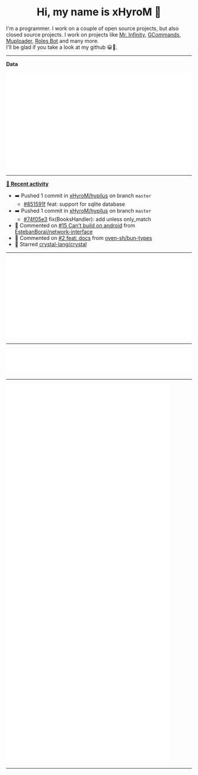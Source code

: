 <p align="center">
    <!-- <img src="https://avatars.githubusercontent.com/u/56601352" width="192" alt="hyro's pfp" /> -->
    <h1 align="center">Hi, my name is xHyroM 👋</h1>
</p>

I'm a programmer. I work on a couple of open source projects, but also closed source projects. I work on projects like [Mr. Infinity](https://discord.com/oauth2/authorize?client_id=720321585625694239&scope=bot%20applications.commands&permissions=8&redirect_uri=https://blobs.gq/imanager&prompt=consent&response_type=code), [GCommands](https://github.com/Garlic-Team/GCommands), [Muploader](https://github.com/xHyroM/Muploader), [Roles Bot](https://github.com/xHyroM/roles-bot) and many more.  
I'll be glad if you take a look at my github 😀👀.

___
**Data**

<img src="https://github.com/xHyroM/xHyroM/blob/master/.cache/base.svg">

___

**[📰 Recent activity](https://github.com/xHyroM)**
* ➡️ Pushed 1 commit in [xHyroM/hypilus](https://github.com/xHyroM/hypilus) on branch `master`
  * [#851591f](https://github.com/xHyroM/hypilus/commit/851591f) feat: support for sqlite database
* ➡️ Pushed 1 commit in [xHyroM/hypilus](https://github.com/xHyroM/hypilus) on branch `master`
  * [#74f05e3](https://github.com/xHyroM/hypilus/commit/74f05e3) fix(BooksHandler): add unless only_match
* 💬 Commented on [#15 Can&#39;t build on android](https://github.com/EstebanBorai/network-interface/issues/15) from [EstebanBorai/network-interface](https://github.com/EstebanBorai/network-interface)
* 💬 Commented on [#2 feat: docs](https://github.com/oven-sh/bun-types/issues/2) from [oven-sh/bun-types](https://github.com/oven-sh/bun-types)
* 🌟 Starred [crystal-lang/crystal](https://github.com/crystal-lang/crystal)


___

<img src="https://github.com/xHyroM/xHyroM/blob/master/.cache/isocalendar.svg">

___

<img src="https://github.com/xHyroM/xHyroM/blob/master/.cache/languages.svg">

___

<img src="https://github.com/xHyroM/xHyroM/blob/master/.cache/achievements.svg">

___
